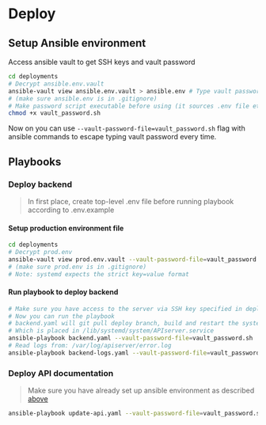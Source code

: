 # Deploy

## Setup Ansible environment

Access ansible vault to get SSH keys and vault password

```bash
cd deployments
# Decrypt ansible.env.vault
ansible-vault view ansible.env.vault > ansible.env # Type vault password when prompted
# (make sure ansible.env is in .gitignore)
# Make password script executable before using (it sources .env file etc)
chmod +x vault_password.sh
```

Now on you can use `--vault-password-file=vault_password.sh` flag with ansible commands
to escape typing vault password every time.

## Playbooks

### Deploy backend

> In first place, create top-level .env file before running playbook according to .env.example

#### Setup production environment file

```bash
cd deployments
# Decrypt prod.env
ansible-vault view prod.env.vault --vault-password-file=vault_password.sh > prod.env
# (make sure prod.env is in .gitignore)
# Note: systemd expects the strict key=value format
```

#### Run playbook to deploy backend

```bash
# Make sure you have access to the server via SSH key specified in deployments/ssh-key.pem
# Now you can run the playbook
# backend.yaml will git pull deploy branch, build and restart the systemd service
# Which is placed in /lib/systemd/system/APIserver.service
ansible-playbook backend.yaml --vault-password-file=vault_password.sh
# Read logs from: /var/log/apiserver/error.log
ansible-playbook backend-logs.yaml --vault-password-file=vault_password.sh
```

### Deploy API documentation

> Make sure you have already set up ansible environment as described [above](#setup-ansible-environment)

```bash
ansible-playbook update-api.yaml --vault-password-file=vault_password.sh
```
